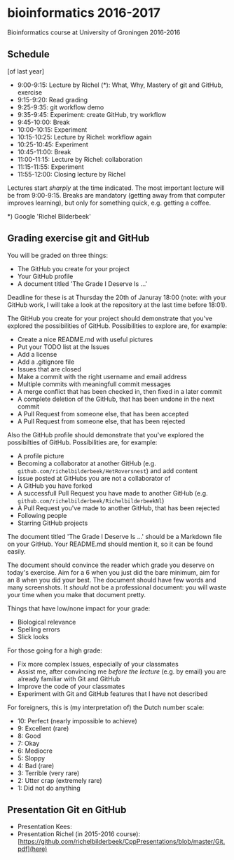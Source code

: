 # bioinformatics 2016-2017
Bioinformatics course at University of Groningen 2016-2016

## Schedule

[of last year]

 * 9:00-9:15: Lecture by Richel (*): What, Why, Mastery of git and GitHub, exercise
 * 9:15-9:20: Read grading
 * 9:25-9:35: git workflow demo
 * 9:35-9:45: Experiment: create GitHub, try workflow
 * 9:45-10:00: Break
 * 10:00-10:15: Experiment
 * 10:15-10:25: Lecture by Richel: workflow again
 * 10:25-10:45: Experiment
 * 10:45-11:00: Break
 * 11:00-11:15: Lecture by Richel: collaboration
 * 11:15-11:55: Experiment
 * 11:55-12:00: Closing lecture by Richel

Lectures start *sharply* at the time indicated. The most important lecture will be from 9:00-9:15. Breaks are mandatory (getting away from that computer improves learning), but only for something quick, e.g. getting a coffee. 

*) Google 'Richel Bilderbeek'

## Grading exercise git and GitHub 

You will be graded on three things:

 * The GitHub you create for your project
 * Your GitHub profile
 * A document titled 'The Grade I Deserve Is ...'

Deadline for these is at Thursday the 20th of Januray 18:00 (note: with your GitHub work, I will take a look at the repository at the last time before 18:01).

The GitHub you create for your project should demonstrate that you've explored the possibilities of GitHub.
Possibilities to explore are, for example:

 * Create a nice README.md with useful pictures
 * Put your TODO list at the Issues
 * Add a license
 * Add a .gitignore file
 * Issues that are closed
 * Make a commit with the right username and email address
 * Multiple commits with meaningfull commit messages
 * A merge conflict that has been checked in, then fixed in a later commit
 * A complete deletion of the GitHub, that has been undone in the next commit
 * A Pull Request from someone else, that has been accepted
 * A Pull Request from someone else, that has been rejected

Also the GitHub profile should demonstrate that you've explored the possibilties of GitHub.
Possibilities are, for example:

 * A profile picture
 * Becoming a collaborator at another GitHub (e.g. `github.com/richelbilderbeek/HetRoversnest`) and add content
 * Issue posted at GitHubs you are not a collaborator of
 * A GitHub you have forked
 * A successfull Pull Request you have made to another GitHub (e.g. `github.com/richelbilderbeek/RichelbilderbeekNl`)
 * A Pull Request you've made to another GitHub, that has been rejected
 * Following people
 * Starring GitHub projects

The document titled 'The Grade I Deserve Is ...' should be a Markdown file on your GitHub. Your README.md should mention it, so it can be found easily.

The document should convince the reader which grade you deserve on today's exercise. Aim for a 6 when you just did the bare minimum, aim for an 8 when you did your best. The document should have few words and many screenshots. It *should* not be a professional document: you will waste your time when you make that document pretty.

Things that have low/none impact for your grade:

 * Biological relevance
 * Spelling errors
 * Slick looks
 
For those going for a high grade:

* Fix more complex Issues, especially of your classmates
* Assist me, after convincing me *before the lecture* (e.g. by email) you are already familiar with Git and GitHub
* Improve the code of your classmates
* Experiment with Git and GitHub features that I have not described

For foreigners, this is (my interpretation of) the Dutch number scale:

* 10: Perfect (nearly impossible to achieve)
* 9: Excellent (rare)
* 8: Good
* 7: Okay
* 6: Mediocre
* 5: Sloppy
* 4: Bad (rare)
* 3: Terrible (very rare)
* 2: Utter crap (extremely rare)
* 1: Did not do anything

## Presentation Git en GitHub 

 * Presentation Kees: 
 * Presentation Richel (in 2015-2016 course): [https://github.com/richelbilderbeek/CppPresentations/blob/master/Git.pdf](here)
